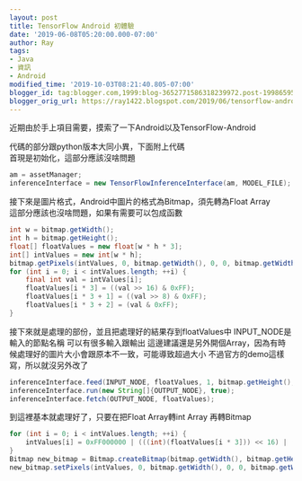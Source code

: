 ```yaml
---
layout: post
title: TensorFlow Android 初體驗
date: '2019-06-08T05:20:00.000-07:00'
author: Ray
tags:
- Java
- 資訊
- Android
modified_time: '2019-10-03T08:21:40.805-07:00'
blogger_id: tag:blogger.com,1999:blog-3652771586318239972.post-1998659512424254993
blogger_orig_url: https://ray1422.blogspot.com/2019/06/tensorflow-android.html
---
```


近期由於手上項目需要，摸索了一下Android以及TensorFlow-Android  

代碼的部分跟python版本大同小異，下面附上代碼  
首現是初始化，這部分應該沒啥問題  

```java
am = assetManager;
inferenceInterface = new TensorFlowInferenceInterface(am, MODEL_FILE);
```


接下來是圖片格式，Android中圖片的格式為Bitmap，須先轉為Float Array  
這部分應該也沒啥問題，如果有需要可以包成函數  

```java
int w = bitmap.getWidth();
int h = bitmap.getHeight();
float[] floatValues = new float[w * h * 3];
int[] intValues = new int[w * h];
bitmap.getPixels(intValues, 0, bitmap.getWidth(), 0, 0, bitmap.getWidth(), bitmap.getHeight());
for (int i = 0; i < intValues.length; ++i) {
    final int val = intValues[i];
    floatValues[i * 3] = ((val >> 16) & 0xFF);
    floatValues[i * 3 + 1] = ((val >> 8) & 0xFF);
    floatValues[i * 3 + 2] = (val & 0xFF);
}
```


接下來就是處理的部份，並且把處理好的結果存到floatValues中 INPUT\_NODE是輸入的節點名稱 可以有很多輸入跟輸出 這邊建議還是另外開個Array，因為有時候處理好的圖片大小會跟原本不一致，可能導致超過大小 不過官方的demo這樣寫，所以就沒另外改了  

```java
inferenceInterface.feed(INPUT_NODE, floatValues, 1, bitmap.getHeight(), bitmap.getWidth(), 3);
inferenceInterface.run(new String[]{OUTPUT_NODE}, true);
inferenceInterface.fetch(OUTPUT_NODE, floatValues);
```

到這裡基本就處理好了，只要在把Float Array轉int Array 再轉Bitmap  

```java
for (int i = 0; i < intValues.length; ++i) {
    intValues[i] = 0xFF000000 | (((int)(floatValues[i * 3])) << 16) | (((int)(floatValues[i * 3 + 1])) << 8) | ((int)(floatValues[i * 3 + 2]));
}
Bitmap new_bitmap = Bitmap.createBitmap(bitmap.getWidth(), bitmap.getHeight(), Bitmap.Config.RGB_565);
new_bitmap.setPixels(intValues, 0, bitmap.getWidth(), 0, 0, bitmap.getWidth(), bitmap.getHeight());
```

